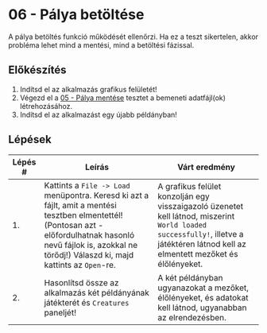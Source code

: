 # 06 - Pálya betöltése

A pálya betöltés funkció működését ellenőrzi. Ha ez a teszt sikertelen, akkor probléma lehet mind a mentési, mind a betöltési fázissal.

## Előkészítés

1. Indítsd el az alkalmazás grafikus felületét!
2. Végezd el a [05 - Pálya mentése](05%20-%20Pálya%20mentése.md) tesztet a bemeneti adatfájl(ok) létrehozásához.
3. Indítsd el az alkalmazást egy újabb példányban!

## Lépések

| Lépés # | Leírás | Várt eredmény |
| ------- | ------ | ------------- |
| 1. | Kattints a `File -> Load` menüpontra. Keresd ki azt a fájlt, amit a mentési tesztben elmentettél! (Pontosan azt - előfordulhatnak hasonló nevű fájlok is, azokkal ne törődj!) Válaszd ki, majd kattints az `Open`-re. | A grafikus felület konzolján egy visszaigazoló üzenetet kell látnod, miszerint `World loaded successfully!`, illetve a játéktéren látnod kell az elmentett mezőket és élőlényeket. |
| 2. | Hasonlítsd össze az alkalmazás két példányának játékterét és `Creatures` paneljét! | A két példányban ugyanazokat a mezőket, élőlényeket, és adatokat kell látnod, ugyanabban az elrendezésben. |
